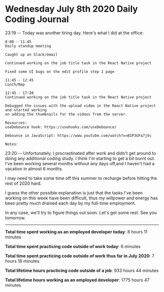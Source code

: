 # Wednesday July 8th 2020 Daily Coding Journal

23:19 -- Today was another tiring day. Here's what I did at the office:

```
8:00 - 11:45
Daily standup meeting

Caught up on Slack/email

Continued working on the job title task in the React Native project

Fixed some UI bugs on the edit profile step 1 page

11:45 - 12:45
Lunch/Nap

12:45 - 17:20
Continued working on the job title task in the React Native project

Debugged the issues with the upload video in the React Native project and started working
on adding the thumbnails for the videos from the server.

Resources:
useDebounce hook: https://usehooks.com/useDebounce/

Debounce in JavaScript: https://www.youtube.com/watch?v=B1P3GFa7jVc

Notes:
```

23:20 -- Unfortunately, I procrastinated after work and didn't get around to doing any additional coding study. I think I'm starting to get a bit burnt out. I've been working several months without any days off,and I haven't had a vacation in almost 6 months.

I may need to take some time off this summer to recharge before hitting the rest of 2020 hard.

I guess the other possible explanation is just that the tasks I've been working on this week have been difficult, thus my willpower and energy has been pretty much drained each day by my full-time employment.

In any case, we'll try to figure things out soon. Let's get some rest. See you tomorrow.

---

**Total time spent working as an employed developer today**: 8 hours 11 minutes

**Total time spent practicing code outside of work today**: 6 minutes

**Total time spent practicing code outside of work thus far in July 2020**: 7 hours 18 minutes

**Total lifetime hours practicing code outside of a job**: 933 hours 44 minutes

**Total lifetime hours working as an employed developer**: 1775 hours 47 minutes
